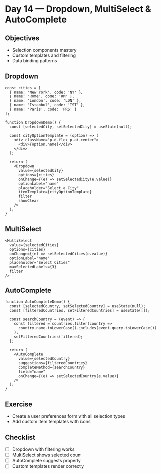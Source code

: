 # Day 14 — Dropdown, MultiSelect & AutoComplete

## Objectives
- Selection components mastery
- Custom templates and filtering
- Data binding patterns

## Dropdown
```tsx
const cities = [
  { name: 'New York', code: 'NY' },
  { name: 'Rome', code: 'RM' },
  { name: 'London', code: 'LDN' },
  { name: 'Istanbul', code: 'IST' },
  { name: 'Paris', code: 'PRS' }
];

function DropdownDemo() {
  const [selectedCity, setSelectedCity] = useState(null);

  const cityOptionTemplate = (option) => (
    <div className="p-d-flex p-ai-center">
      <div>{option.name}</div>
    </div>
  );

  return (
    <Dropdown 
      value={selectedCity} 
      options={cities} 
      onChange={(e) => setSelectedCity(e.value)} 
      optionLabel="name" 
      placeholder="Select a City"
      itemTemplate={cityOptionTemplate}
      filter 
      showClear 
    />
  );
}
```

## MultiSelect
```tsx
<MultiSelect 
  value={selectedCities} 
  options={cities} 
  onChange={(e) => setSelectedCities(e.value)} 
  optionLabel="name" 
  placeholder="Select Cities" 
  maxSelectedLabels={3} 
  filter 
/>
```

## AutoComplete
```tsx
function AutoCompleteDemo() {
  const [selectedCountry, setSelectedCountry] = useState(null);
  const [filteredCountries, setFilteredCountries] = useState([]);

  const searchCountry = (event) => {
    const filtered = countries.filter(country => 
      country.name.toLowerCase().includes(event.query.toLowerCase())
    );
    setFilteredCountries(filtered);
  };

  return (
    <AutoComplete 
      value={selectedCountry} 
      suggestions={filteredCountries} 
      completeMethod={searchCountry} 
      field="name" 
      onChange={(e) => setSelectedCountry(e.value)} 
    />
  );
}
```

## Exercise
- Create a user preferences form with all selection types
- Add custom item templates with icons

## Checklist
- [ ] Dropdown with filtering works
- [ ] MultiSelect shows selected count
- [ ] AutoComplete suggests properly
- [ ] Custom templates render correctly